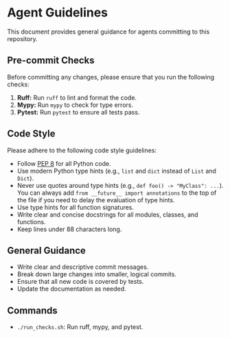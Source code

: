 # Agent Guidelines

This document provides general guidance for agents committing to this repository.

## Pre-commit Checks

Before committing any changes, please ensure that you run the following checks:

1.  **Ruff:** Run `ruff` to lint and format the code.
2.  **Mypy:** Run `mypy` to check for type errors.
3.  **Pytest:** Run `pytest` to ensure all tests pass.

## Code Style

Please adhere to the following code style guidelines:

*   Follow [PEP 8](https://www.python.org/dev/peps/pep-0008/) for all Python code.
*   Use modern Python type hints (e.g., `list` and `dict` instead of `List` and `Dict`).
*   Never use quotes around type hints (e.g., `def foo() -> "MyClass": ...`). You can always add `from __future__ import annotations` to the top of the file if you need to delay the evaluation of type hints.
*   Use type hints for all function signatures.
*   Write clear and concise docstrings for all modules, classes, and functions.
*   Keep lines under 88 characters long.

## General Guidance

*   Write clear and descriptive commit messages.
*   Break down large changes into smaller, logical commits.
*   Ensure that all new code is covered by tests.
*   Update the documentation as needed.

## Commands

- `./run_checks.sh`: Run ruff, mypy, and pytest.
